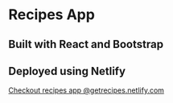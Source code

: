 # Recipes App

## Built with React and Bootstrap

## Deployed using Netlify

[Checkout recipes app @getrecipes.netlify.com](https://getrecipes.netlify.com)
